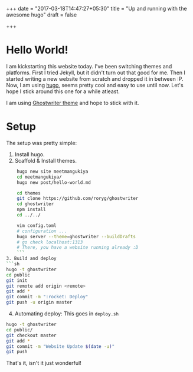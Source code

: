 +++
date = "2017-03-18T14:47:27+05:30"
title = "Up and running with the awesome hugo"
draft = false

+++

# Hello World!

I am kickstarting this website today. I've been switching themes and platforms.
First I tried Jekyll, but it didn't turn out that good for me. Then I started
writing a new website from scratch and dropped it in between :P. Now, I am using
[hugo](https://gohugo.io), seems pretty cool and easy to use until now. Let's hope
I stick around this one for a while atleast.

I am using [Ghostwriter theme](https://github.com/roryg/ghostwriter) and hope to
stick with it.

# Setup
The setup was pretty simple:

1. Install hugo.
2. Scaffold & Install themes.
```sh
    hugo new site meetmangukiya
    cd meetmangukiya/
    hugo new post/hello-world.md

    cd themes
    git clone https://github.com/roryg/ghostwriter
    cd ghostwriter
    npm install
    cd ../../

    vim config.toml
    # configuration ...
    hugo server --theme=ghostwriter --buildDrafts
    # go check localhost:1313
    # There, you have a website running already :D
    ```  
3. Build and deploy
```sh
hugo -t ghostwriter
cd public
git init
git remote add origin <remote>
git add *
git commit -m ":rocket: Deploy"
git push -u origin master
```

4. Automating deploy:
This goes in `deploy.sh`
```sh
hugo -t ghostwriter
cd public/
git checkout master
git add *
git commit -m "Website Update $(date -u)"
git push
```

That's it, isn't it just wonderful!
